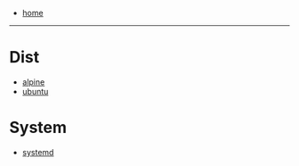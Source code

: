- [home](/index.md)
---
# Dist
- [alpine](/linux-alpine.md)
- [ubuntu](/linux-ubuntu.md)
# System
- [systemd](/linux-systemd.md)
